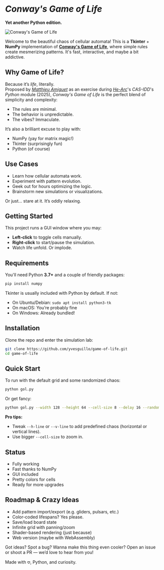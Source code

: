 # *Conway's Game of Life*

**Yet another Python edition.**

![Conway's Game of Life](images/gol.avif)

Welcome to the beautiful chaos of cellular automata! This is a **Tkinter** + **NumPy** implementation of [**Conway's Game of Life**](https://en.wikipedia.org/wiki/Conway%27s_Game_of_Life), where simple rules create mesmerizing patterns. It's fast, interactive, and maybe a bit addictive.

## Why Game of Life?

Because it’s *life*, literally.  
Proposed by [*Matthieu Amiguet*](https://matthieuamiguet.ch/) as an exercise during [*He-Arc*](https://www.he-arc.ch/en/)'s *CAS-IDD*'s *Python* module (2025), *Conway's Game of Life* is the perfect blend of simplicity and complexity:
- The rules are minimal.
- The behavior is unpredictable.
- The vibes? Immaculate.

It’s also a brilliant excuse to play with:
- NumPy (yay for matrix magic!)
- Tkinter (surprisingly fun)
- Python (of course)

## Use Cases

- Learn how cellular automata work.
- Experiment with pattern evolution.
- Geek out for hours optimizing the logic.
- Brainstorm new simulations or visualizations.

Or just… stare at it. It’s oddly relaxing.

## Getting Started

This project runs a GUI window where you may:
- **Left-click** to toggle cells manually.
- **Right-click** to start/pause the simulation.
- Watch life unfold. Or implode.

## Requirements

You'll need Python **3.7+** and a couple of friendly packages:

```bash
pip install numpy
````

Tkinter is usually included with Python by default. If not:

- On Ubuntu/Debian: `sudo apt install python3-tk`
- On macOS: You’re probably fine
- On Windows: Already bundled!

## Installation

Clone the repo and enter the simulation lab:

```bash
git clone https://github.com/yvesguillo/game-of-life.git
cd game-of-life
```

## Quick Start

To run with the default grid and some randomized chaos:

```bash
python gol.py
```

Or get fancy:

```bash
python gol.py --width 128 --height 64 --cell-size 8 --delay 16 --random-cell 128
```

**Pro tips:**

- Tweak `--h-line` or `--v-line` to add predefined chaos (horizontal or vertical lines).
- Use bigger `--cell-size` to zoom in.

## Status

- Fully working
- Fast thanks to NumPy
- GUI included
- Pretty colors for cells
- Ready for more upgrades

## Roadmap & Crazy Ideas

- Add pattern import/export (e.g. gliders, pulsars, etc.)
- Color-coded lifespans? Yes please.
- Save/load board state
- Infinite grid with panning/zoom
- Shader-based rendering (just because)
- Web version (maybe with WebAssembly)

Got ideas? Spot a bug? Wanna make this thing even cooler? Open an issue or shoot a PR — we’d love to hear from you!

Made with 𖹭, Python, and curiosity.
